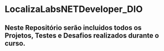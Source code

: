 # LocalizaLabsNETDeveloper_DIO

## Neste Repositório serão incluidos todos os Projetos, Testes e Desafios realizados durante o curso.
